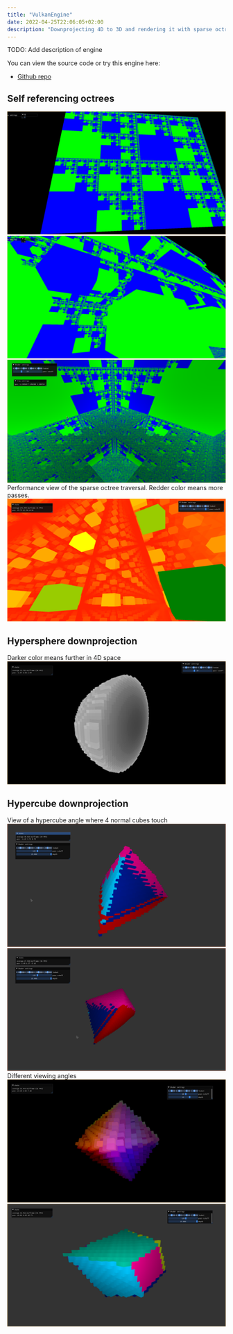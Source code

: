 ```yaml
---
title: "VulkanEngine"
date: 2022-04-25T22:06:05+02:00
description: "Downprojecting 4D to 3D and rendering it with sparse octrees"
---
```


TODO: Add description of engine

You can view the source code or try this engine here: 
- [Github repo](https://github.com/angelocarly/vulkanengine)  

## Self referencing octrees
![fractal2](images/fractal2.png)
![fractal](images/fractal.png)
![fractal3](images/fractal3.png)
Performance view of the sparse octree traversal. Redder color means more passes.
![octree performance](images/octree_performance.png)

## Hypersphere downprojection
Darker color means further in 4D space
![hypersphere slice](images/hypersphere_slice.png)

## Hypercube downprojection
View of a hypercube angle where 4 normal cubes touch
![hypercube](images/hypercube.png)
![hypercube2](images/hypercube2.png)
Different viewing angles
![hypercube projection](images/hypercube_projection.png)
![hypercube projection 2](images/hypercube_projection2.png)

